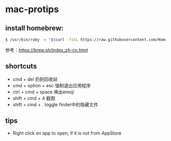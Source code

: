 # mac-protips

## install homebrew:

```bash
$ /usr/bin/ruby -e "$(curl -fsSL https://raw.githubusercontent.com/Homebrew/install/master/install)"
```

参考：https://brew.sh/index_zh-cn.html

## shortcuts

- cmd + del 扔到回收站
- cmd + option + esc 强制退出应用程序
- ctrl + cmd + space 唤出emoji
- shift + cmd + 4 截图
- shift + cmd + . toggle finder中的隐藏文件

## tips

- Right click on app to open, if it is not from AppStore
